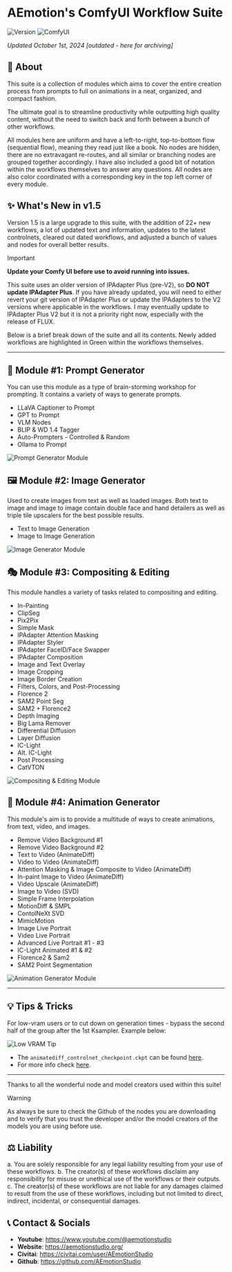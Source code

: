 # AEmotion's ComfyUI Workflow Suite

![Version](https://img.shields.io/badge/version-v1.5-blue.svg)
![ComfyUI](https://img.shields.io/badge/ComfyUI-compatible-green.svg)

*Updated October 1st, 2024 [outdated - here for archiving]*

## 📖 About

This suite is a collection of modules which aims to cover the entire creation process from prompts to full on animations in a neat, organized, and compact fashion.

The ultimate goal is to streamline productivity while outputting high quality content, without the need to switch back and forth between a bunch of other workflows.

All modules here are uniform and have a left-to-right, top-to-bottom flow (sequential flow), meaning they read just like a book. No nodes are hidden, there are no extravagant re-routes, and all similar or branching nodes are grouped together accordingly. I have also included a good bit of notation within the workflows themselves to answer any questions. All nodes are also color coordinated with a corresponding key in the top left corner of every module.

## ✨ What's New in v1.5

Version 1.5 is a large upgrade to this suite, with the addition of 22+ new workflows, a lot of updated text and information, updates to the latest controlnets, cleared out dated workflows, and adjusted a bunch of values and nodes for overall better results.

> [!IMPORTANT]
> **Update your Comfy UI before use to avoid running into issues.**
>
> This suite uses an older version of IPAdapter Plus (pre-V2), so **DO NOT update IPAdapter Plus**. If you have already updated, you will need to either revert your git version of IPAdapter Plus or update the IPAdapters to the V2 versions where applicable in the workflows. I may eventually update to IPAdapter Plus V2 but it is not a priority right now, especially with the release of FLUX.

Below is a brief break down of the suite and all its contents. Newly added workflows are highlighted in Green within the workflows themselves.

---

## 🎨 Module #1: Prompt Generator

You can use this module as a type of brain-storming workshop for prompting. It contains a variety of ways to generate prompts.

- LLaVA Captioner to Prompt
- GPT to Prompt
- VLM Nodes
- BLIP & WD 1.4 Tagger
- Auto-Prompters - Controlled & Random
- Ollama to Prompt

![Prompt Generator Module](images/1.jpeg)

## 🖼️ Module #2: Image Generator

Used to create images from text as well as loaded images. Both text to image and image to image contain double face and hand detailers as well as triple tile upscalers for the best possible results.

- Text to Image Generation
- Image to Image Generation

![Image Generator Module](images/2.jpeg)

## 🎭 Module #3: Compositing & Editing

This module handles a variety of tasks related to compositing and editing.

- In-Painting
- ClipSeg
- Pix2Pix
- Simple Mask
- IPAdapter Attention Masking
- IPAdapter Styler
- IPAdapter FaceID/Face Swapper
- IPAdapter Composition
- Image and Text Overlay
- Image Cropping
- Image Border Creation
- Filters, Colors, and Post-Processing
- Florence 2
- SAM2 Point Seg
- SAM2 + Florence2
- Depth Imaging
- Big Lama Remover
- Differential Diffusion
- Layer Diffusion
- IC-Light
- Alt. IC-Light
- Post Processing
- CatVTON

![Compositing & Editing Module](images/3.jpeg)

## 🎥 Module #4: Animation Generator

This module's aim is to provide a multitude of ways to create animations, from text, video, and images.

- Remove Video Background #1
- Remove Video Background #2
- Text to Video (AnimateDiff)
- Video to Video (AnimateDiff)
- Attention Masking & Image Composite to Video (AnimateDiff)
- In-paint Image to Video (AnimateDiff)
- Video Upscale (AnimateDiff)
- Image to Video (SVD)
- Simple Frame Interpolation
- MotionDiff & SMPL
- ContolNeXt SVD
- MimicMotion
- Image Live Portrait
- Video Live Portrait
- Advanced Live Portrait #1 - #3
- IC-Light Animated #1 & #2
- Florence2 & Sam2
- SAM2 Point Segmentation

![Animation Generator Module](images/4.jpeg)

---

## 💡 Tips & Tricks

For low-vram users or to cut down on generation times - bypass the second half of the group after the 1st Ksampler. Example below:

![Low VRAM Tip](images/5.png)

- The `animatediff_controlnet_checkpoint.ckpt` can be found [here](https://huggingface.co/crishhh/animatediff_controlnet/blob/main/controlnet_checkpoint.ckpt).
- For more info check [here](https://github.com/crystallee-ai/animatediff-controlnet).

---

Thanks to all the wonderful node and model creators used within this suite!

> [!WARNING]
> As always be sure to check the Github of the nodes you are downloading and to verify that you trust the developer and/or the model creators of the models you are using before use.

## ⚖️ Liability

a. You are solely responsible for any legal liability resulting from your use of these workflows.
b. The creator(s) of these workflows disclaim any responsibility for misuse or unethical use of the workflows or their outputs.
c. The creator(s) of these workflows are not liable for any damages claimed to result from the use of these workflows, including but not limited to direct, indirect, incidental, or consequential damages.

## 📞 Contact & Socials

- **Youtube**: <https://www.youtube.com/@aemotionstudio>
- **Website**: <https://aemotionstudio.org/>
- **Civitai**: <https://civitai.com/user/AEmotionStudio>
- **Github**: <https://github.com/AEmotionStudio>
